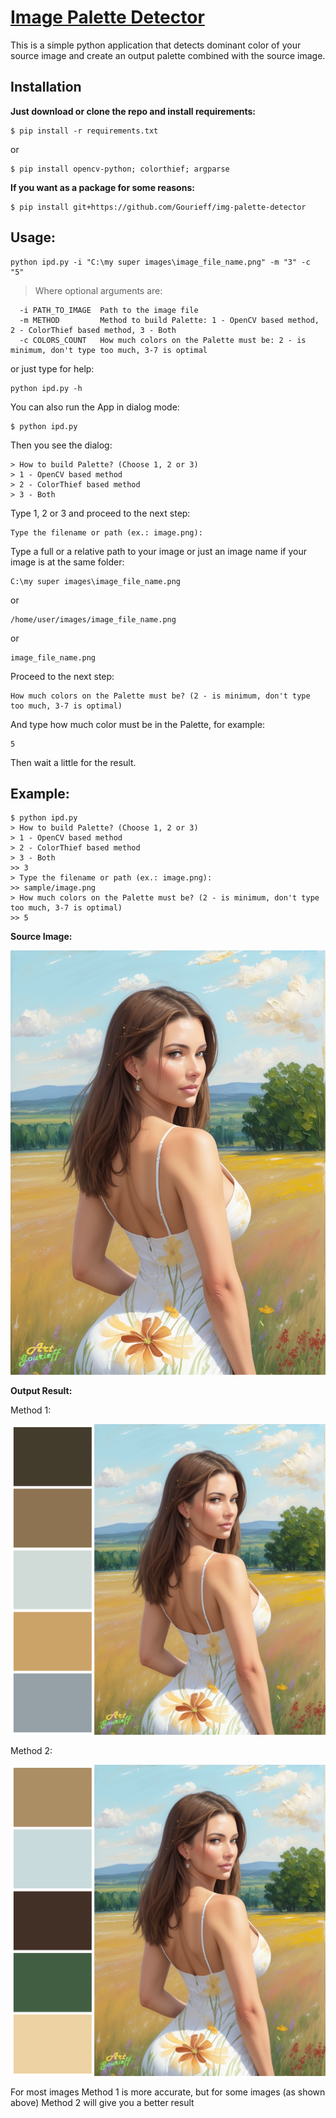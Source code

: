 # [Image Palette Detector](https://github.com/Gourieff/img-palette-detector)

This is a simple python application that detects dominant color of your source image and create an output palette combined with the source image.

## Installation

__Just download or clone the repo and install requirements:__
```
$ pip install -r requirements.txt
```
or
```
$ pip install opencv-python; colorthief; argparse
```

__If you want as a package for some reasons:__
```
$ pip install git+https://github.com/Gourieff/img-palette-detector
```

## Usage:

```
python ipd.py -i "C:\my super images\image_file_name.png" -m "3" -c "5"
```
> Where optional arguments are:
```
  -i PATH_TO_IMAGE  Path to the image file
  -m METHOD         Method to build Palette: 1 - OpenCV based method, 2 - ColorThief based method, 3 - Both
  -c COLORS_COUNT   How much colors on the Palette must be: 2 - is minimum, don't type too much, 3-7 is optimal
```
or just type for help:
```
python ipd.py -h
```

You can also run the App in dialog mode:
```
$ python ipd.py
```
Then you see the dialog:
```
> How to build Palette? (Choose 1, 2 or 3)
> 1 - OpenCV based method
> 2 - ColorThief based method
> 3 - Both
```
Type 1, 2 or 3 and proceed to the next step:
```
Type the filename or path (ex.: image.png):
```
Type a full or a relative path to your image or just an image name if your image is at the same folder:
```
C:\my super images\image_file_name.png
```
or
```
/home/user/images/image_file_name.png
```
or
```
image_file_name.png
```
Proceed to the next step:
```
How much colors on the Palette must be? (2 - is minimum, don't type too much, 3-7 is optimal)
```
And type how much color must be in the Palette, for example:
```
5
```
Then wait a little for the result.

## Example:

```
$ python ipd.py
> How to build Palette? (Choose 1, 2 or 3)
> 1 - OpenCV based method
> 2 - ColorThief based method
> 3 - Both
>> 3
> Type the filename or path (ex.: image.png):
>> sample/image.png
> How much colors on the Palette must be? (2 - is minimum, don't type too much, 3-7 is optimal)
>> 5
```

__Source Image:__

![0](https://github.com/Gourieff/img-palette-detector/raw/main/sample/image.png)

__Output Result:__

Method 1:

![1](https://github.com/Gourieff/img-palette-detector/raw/main/sample/image_5-colors-palette_method-1.png)

Method 2:

![2](https://github.com/Gourieff/img-palette-detector/raw/main/sample/image_5-colors-palette_method-2.png)

For most images Method 1 is more accurate, but for some images (as shown above) Method 2 will give you a better result
